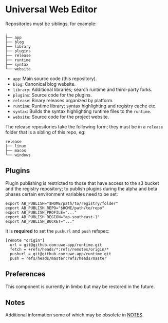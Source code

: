 # Universal Web Editor

Repositories must be siblings, for example:

```
.
├── app
├── blog
├── library
├── plugins
├── release
├── runtime
├── syntax
└── website
```

* `app`: Main source code (this repository).
* `blog`: Canonical blog website.
* `library`: Additional libraries; search runtime and third-party forks.
* `plugins`: Source code for the plugins.
* `release`: Binary releases organized by platform.
* `runtime`: Runtime library; syntax highlighting and registry cache etc.
* `syntax`: Builds the syntax highlighting runtime files to the `runtime`.
* `website`: Source code for the project website.

The release repositories take the following form; they must be in a `release` folder that is a sibling of this repo, eg:

```
release
├── linux
├── macos
└── windows
```

## Plugins

Plugin publishing is restricted to those that have access to the s3 bucket and the registry repository; to publish plugins during the alpha and beta phases certain environment variables need to be set:

```
export AB_PUBLISH="$HOME/path/to/registry/folder"
export AB_PUBLISH_REPO="$HOME/path/to/repo"
export AB_PUBLISH_PROFILE="..."
export AB_PUBLISH_REGION="ap-southeast-1"
export AB_PUBLISH_BUCKET="..."
```

It is **required** to set the `pushurl` and `push` refspec:

```
[remote "origin"]
  url = git@github.com:uwe-app/runtime.git
  fetch = +refs/heads/*:refs/remotes/origin/*
  pushurl = git@github.com:uwe-app/runtime.git
  push = refs/heads/master:refs/heads/master
```

## Preferences

This component is currently in limbo but may be restored in the future.

## Notes

Additional information some of which may be obsolete in [NOTES](/NOTES.md).
